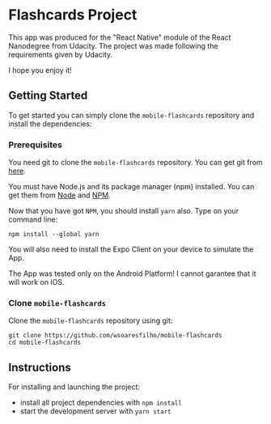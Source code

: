 # Flashcards Project

This app was produced for the "React Native" module of the React Nanodegree from Udacity.
The project was made following the requirements given by Udacity.

I hope you enjoy it!

## Getting Started

To get started you can simply clone the `mobile-flashcards` repository and install the dependencies:

### Prerequisites

You need git to clone the `mobile-flashcards` repository. You can get git from [here][git].

You must have Node.js and its package manager (npm) installed. You can get them from [Node][node] and [NPM][npm].

Now that you have got `NPM`, you should install `yarn` also. Type on your command line:
```
npm install --global yarn
```

You will also need to install the Expo Client on your device to simulate the App.

The App was tested only on the Android Platform! I cannot garantee that it will work on IOS.

### Clone `mobile-flashcards`

Clone the `mobile-flashcards` repository using git:

```
git clone https://github.com/wsoaresfilho/mobile-flashcards
cd mobile-flashcards
```

## Instructions

For installing and launching the project:

* install all project dependencies with `npm install`
* start the development server with `yarn start`



[git]: https://git-scm.com/
[node]: https://nodejs.org/
[npm]: https://www.npmjs.org/